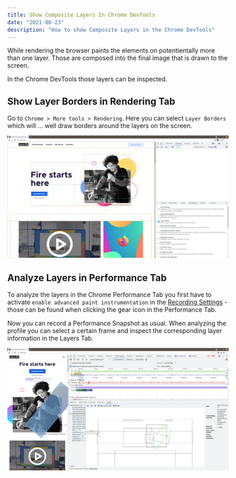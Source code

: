 ```yaml
---
title: Show Composite Layers In Chrome DevTools
date: "2021-08-23"
description: "How to show Composite Layers in the Chrome DevTools"
---
```


While rendering the browser paints the elements on potentientally more than one layer. Those are composed into the final image that is drawn to the screen.

In the Chrome DevTools those layers can be inspected.

## Show Layer Borders in Rendering Tab

Go to `Chrome > More tools > Rendering`. Here you can select `Layer Borders` which will ... well draw borders around the layers on the screen. 

![Layers Tab](./mozilla-layer-borders.png)

## Analyze Layers in Performance Tab

To analyze the layers in the Chrome Performance Tab you first have to activate `enable advanced paint instrumentation` in the [Recording Settings](https://developer.chrome.com/docs/devtools/evaluate-performance/reference/#settings) - those can be found when clicking the gear icon in the Performance Tab.

Now you can record a Performance Snapshot as usual. When analyzing the profile you can select a certain frame and inspect the corresponding layer information in the Layers Tab.

![Layers Tab](./mozilla-layers.png)
